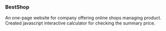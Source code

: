 ### BestShop

An one-page website for company offering online shops managing product. Created javascript interactive calculator for checking the summary price.
